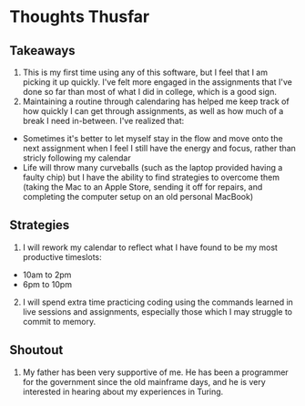 # Thoughts Thusfar

## Takeaways
1. This is my first time using any of this software, but I feel that I am picking it up quickly. I've felt more engaged in the assignments that I've done so far than most of what I did in college, which is a good sign.
2. Maintaining a routine through calendaring has helped me keep track of how quickly I can get through assignments, as well as how much of a break I need in-between. I've realized that:
- Sometimes it's better to let myself stay in the flow and move onto the next assignment when I feel I still have the energy and focus, rather than stricly following my calendar
- Life will throw many curveballs (such as the laptop provided having a faulty chip) but I have the ability to find strategies to overcome them (taking the Mac to an Apple Store, sending it off for repairs, and completing the computer setup on an old personal MacBook)

## Strategies
1. I will rework my calendar to reflect what I have found to be my most productive timeslots:
- 10am to 2pm
- 6pm to 10pm
2. I will spend extra time practicing coding using the commands learned in live sessions and assignments, especially those which I may struggle to commit to memory.

## Shoutout
1. My father has been very supportive of me. He has been a programmer for the government since the old mainframe days, and he is very interested in hearing about my experiences in Turing.